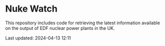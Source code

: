 # Nuke Watch

This repository includes code for retrieving the latest information available on the output of EDF nuclear power plants in the UK.

Last updated: 2024-04-13 12:11